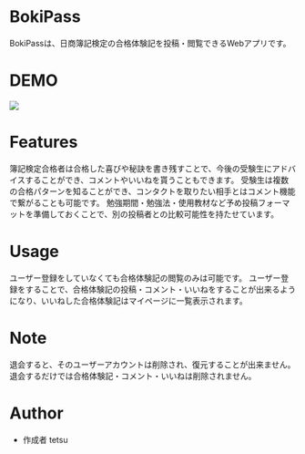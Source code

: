 # BokiPass
 
BokiPassは、日商簿記検定の合格体験記を投稿・閲覧できるWebアプリです。
 
# DEMO
 
 
<img src="https://tetsuawsbucket.s3.ap-northeast-1.amazonaws.com/lDHZHMMRBK3cWSrRxDwtXXQ4YPBRmfJHt28knUCN.png">
 
# Features
 
簿記検定合格者は合格した喜びや秘訣を書き残すことで、今後の受験生にアドバイスすることができ、コメントやいいねを貰うこともできます。
受験生は複数の合格パターンを知ることができ、コンタクトを取りたい相手とはコメント機能で繋がることも可能です。
勉強期間・勉強法・使用教材など予め投稿フォーマットを準備しておくことで、別の投稿者との比較可能性を持たせています。
 
# Usage
 
ユーザー登録をしていなくても合格体験記の閲覧のみは可能です。
ユーザー登録をすることで、合格体験記の投稿・コメント・いいねをすることが出来るようになり、いいねした合格体験記はマイページに一覧表示されます。
 
# Note
 
退会すると、そのユーザーアカウントは削除され、復元することが出来ません。
退会するだけでは合格体験記・コメント・いいねは削除されません。
 
# Author
 
* 作成者 tetsu
 
